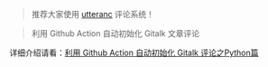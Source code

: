 > 推荐大家使用 [utteranc](https://utteranc.es/) 评论系统！

> 利用 Github Action 自动初始化 Gitalk 文章评论

详细介绍请看：[利用 Github Action 自动初始化 Gitalk 评论之Python篇](https://www.lshell.com/post/use-github-action-and-python-to-automatically-initialize-gitalk-comments/)
